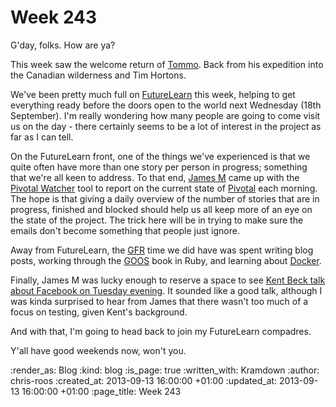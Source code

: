 Week 243
========

G'day, folks. How are ya?

This week saw the welcome return of [Tommo](/tom-ward). Back from his expedition into the Canadian wilderness and Tim Hortons.

We've been pretty much full on [FutureLearn](https://www.futurelearn.com/) this week, helping to get everything ready before the doors open to the world next Wednesday (18th September). I'm really wondering how many people are going to come visit us on the day - there certainly seems to be a lot of interest in the project as far as I can tell.

On the FutureLearn front, one of the things we've experienced is that we quite often have more than one story per person in progress; something that we're all keen to address. To that end, [James M](/james-mead) came up with the [Pivotal Watcher](https://github.com/freerange/pivotal_watcher) tool to report on the current state of [Pivotal](http://www.pivotaltracker.com/) each morning. The hope is that giving a daily overview of the number of stories that are in progress, finished and blocked should help us all keep more of an eye on the state of the project. The trick here will be in trying to make sure the emails don't become something that people just ignore.

Away from FutureLearn, the [GFR](/) time we did have was spent writing blog posts, working through the [GOOS](http://www.growing-object-oriented-software.com/) book in Ruby, and learning about [Docker](https://www.docker.io/).

Finally, James M was lucky enough to reserve a space to see [Kent Beck talk about Facebook on Tuesday evening](http://www.amiando.com/kent-beck-fb-london.html). It sounded like a good talk, although I was kinda surprised to hear from James that there wasn't too much of a focus on testing, given Kent's background.

And with that, I'm going to head back to join my FutureLearn compadres.

Y'all have good weekends now, won't you.

:render_as: Blog
:kind: blog
:is_page: true
:written_with: Kramdown
:author: chris-roos
:created_at: 2013-09-13 16:00:00 +01:00
:updated_at: 2013-09-13 16:00:00 +01:00
:page_title: Week 243
